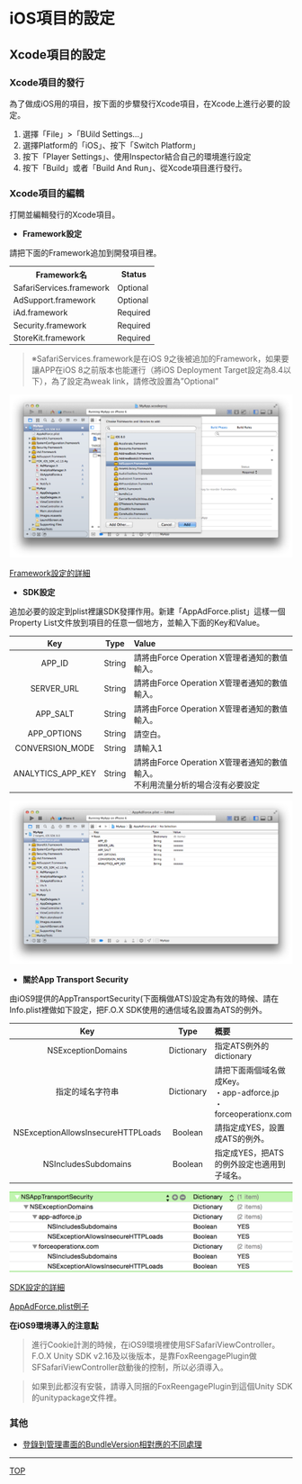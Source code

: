 # iOS項目的設定

## **Xcode項目的設定**

### Xcode項目的發行

為了做成iOS用的項目，按下面的步驟發行Xcode項目，在Xcode上進行必要的設定。

1. 選擇「File」>「BUild Settings…」
2. 選擇Platform的「iOS」、按下「Switch Platform」
3. 按下「Player Settings」、使用Inspector結合自己的環境進行設定
4. 	按下「Build」或者「Build And Run」、從Xcode項目進行發行。

### Xcode項目的編輯

打開並編輯發行的Xcode項目。

* **Framework設定**

請把下面的Framework追加到開發項目裡。

<table>
<tr><th>Framework名</th><th>Status</th></tr>
<tr><td>SafariServices.framework</td><td>Optional</td></tr>
<tr><td>AdSupport.framework</td><td>Optional</td></tr>
<tr><td>iAd.framework </td><td>Required</td></tr>
<tr><td>Security.framework </td><td>Required </td></tr>
<tr><td>StoreKit.framework </td><td>Required </td></tr>
</table>

> ※SafariServices.framework是在iOS 9之後被追加的Framework，如果要讓APP在iOS 8之前版本也能運行（將iOS Deployment Target設定為8.4以下），為了設定為weak link，請修改設置為”Optional”

![Framework設定01](/lang/zh-tw/doc/integration/ios/config_framework/img01.png)

[Framework設定的詳細](/lang/zh-tw/doc/integration/ios/config_framework/README.md)

* **SDK設定**

追加必要的設定到plist裡讓SDK發揮作用。新建「AppAdForce.plist」這樣一個Property List文件放到項目的任意一個地方，並輸入下面的Key和Value。

Key | Type | Value
:---: | :---: | :---
APP_ID | String | 請將由Force Operation X管理者通知的數值輸入。
SERVER_URL | String | 請將由Force Operation X管理者通知的數值輸入。
APP_SALT | String | 請將由Force Operation X管理者通知的數值輸入。
APP_OPTIONS | String | 請空白。
CONVERSION_MODE | String | 請輸入1
ANALYTICS_APP_KEY | String | 請將由Force Operation X管理者通知的數值輸入。<br />不利用流量分析的場合沒有必要設定


![Framework設定01](/lang/zh-tw/doc/integration/ios/config_plist/img05.png)

* **關於App Transport Security**

由iOS9提供的AppTransportSecurity(下面稱做ATS)設定為有效的時候、請在Info.plist裡做如下設定，把F.O.X SDK使用的通信域名設置為ATS的例外。

Key | Type | 概要
:---: | :---: | :---
NSExceptionDomains|Dictionary|指定ATS例外的dictionary
指定的域名字符串|Dictionary|請把下面兩個域名做成Key。<br>・app-adforce.jp<br>・forceoperationx.com
NSExceptionAllowsInsecureHTTPLoads|Boolean|請指定成YES，設置成ATS的例外。
NSIncludesSubdomains|Boolean|指定成YES，把ATS的例外設定也適用到子域名。

![ATS設定](/lang/zh-tw/doc/integration/ios/config_plist/img06.png)

[SDK設定的詳細](/lang/zh-tw/doc/integration/ios/config_plist/README.md)

[AppAdForce.plist例子](/lang/zh-tw/doc/integration/ios/config_plist/AppAdForce.plist)

**在iOS9環境導入的注意點**

> 進行Cookie計測的時候，在iOS9環境裡使用SFSafariViewController。
F.O.X Unity SDK v2.16及以後版本，是靠FoxReengagePlugin做SFSafariViewController啟動後的控制，所以必須導入。

> 如果到此都沒有安裝，請導入同捆的FoxReengagePlugin到這個Unity SDK的unitypackage文件裡。

### 其他

* [登錄到管理畫面的BundleVersion相對應的不同處理](./check_version/README.md)

---
[TOP](/lang/zh-tw/README.md)

